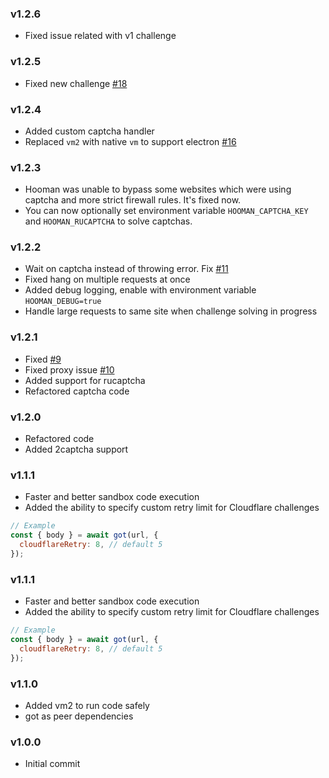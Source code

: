 ### v1.2.6

- Fixed issue related with v1 challenge

### v1.2.5

- Fixed new challenge [#18](https://github.com/sayem314/hooman/issues/18)

### v1.2.4

- Added custom captcha handler
- Replaced `vm2` with native `vm` to support electron [#16](https://github.com/sayem314/hooman/issues/16)

### v1.2.3

- Hooman was unable to bypass some websites which were using captcha and more strict firewall rules. It's fixed now.
- You can now optionally set environment variable `HOOMAN_CAPTCHA_KEY` and `HOOMAN_RUCAPTCHA` to solve captchas.

### v1.2.2

- Wait on captcha instead of throwing error. Fix [#11](https://github.com/sayem314/hooman/issues/11)
- Fixed hang on multiple requests at once
- Added debug logging, enable with environment variable `HOOMAN_DEBUG=true`
- Handle large requests to same site when challenge solving in progress

### v1.2.1

- Fixed [#9](https://github.com/sayem314/hooman/issues/9)
- Fixed proxy issue [#10](https://github.com/sayem314/hooman/issues/11)
- Added support for rucaptcha
- Refactored captcha code

### v1.2.0

- Refactored code
- Added 2captcha support

### v1.1.1

- Faster and better sandbox code execution
- Added the ability to specify custom retry limit for Cloudflare challenges

```js
// Example
const { body } = await got(url, {
  cloudflareRetry: 8, // default 5
});
```

### v1.1.1

- Faster and better sandbox code execution
- Added the ability to specify custom retry limit for Cloudflare challenges

```js
// Example
const { body } = await got(url, {
  cloudflareRetry: 8, // default 5
});
```

### v1.1.0

- Added vm2 to run code safely
- got as peer dependencies

### v1.0.0

- Initial commit
